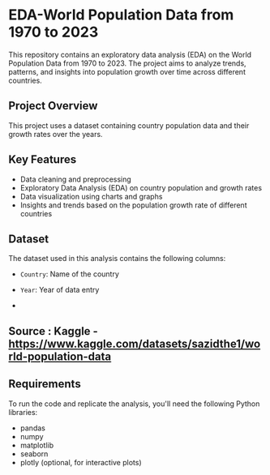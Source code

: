 # EDA-World Population Data from 1970 to 2023

This repository contains an exploratory data analysis (EDA) on the World Population Data from 1970 to 2023. The project aims to analyze trends, patterns, and insights into population growth over time across different countries.

## Project Overview

This project uses a dataset containing country population data and their growth rates over the years.

## Key Features

- Data cleaning and preprocessing
- Exploratory Data Analysis (EDA) on country population and growth rates
- Data visualization using charts and graphs
- Insights and trends based on the population growth rate of different countries

## Dataset

The dataset used in this analysis contains the following columns:
- `Country`: Name of the country
- `Year`: Year of data entry

- 
## Source : Kaggle - https://www.kaggle.com/datasets/sazidthe1/world-population-data

## Requirements

To run the code and replicate the analysis, you'll need the following Python libraries:
- pandas
- numpy
- matplotlib
- seaborn
- plotly (optional, for interactive plots)
